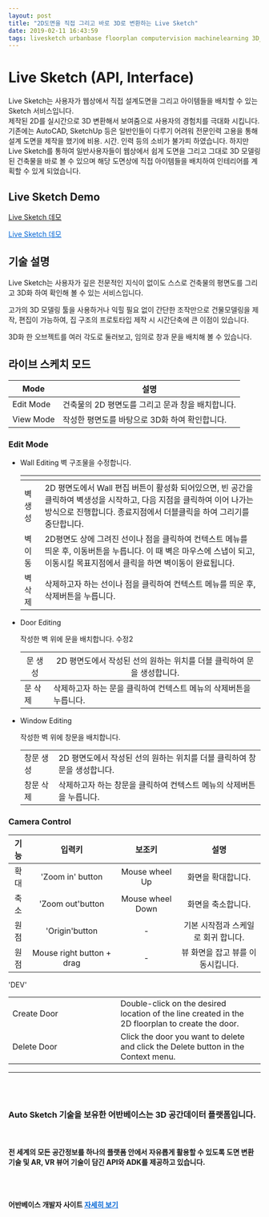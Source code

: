 ```yaml
---
layout: post
title: "2D도면을 직접 그리고 바로 3D로 변환하는 Live Sketch"
date: 2019-02-11 16:43:59
tags: livesketch urbanbase floorplan computervision machinelearning 3D_converting 3D_modeling urbanbasestudio 
---
```


# Live Sketch (API, Interface)
Live Sketch는 사용자가 웹상에서 직접 설계도면을 그리고 아이템들을 배치할 수 있는 Sketch 서비스입니다.
<br>
제작된 2D를 실시간으로 3D 변환해서 보여줌으로 사용자의 경험치를 극대화 시킵니다.
기존에는 AutoCAD, SketchUp 등은 일반인들이 다루기 어려워 전문인력 고용을 통해 설계 도면을 제작을 했기에 비용. 시간. 인력 등의 소비가 불가피 하였습니다.
하지만 Live Sketch를 통하여 일반사용자들이 웹상에서 쉽게 도면을 그리고 그대로 3D 모델링 된 건축물을 바로 볼 수 있으며 해당 도면상에 직접 아이템들을 배치하여 인테리어를 계획할 수 있게 되었습니다.
## Live Sketch Demo <br>
[Live Sketch 데모](http://3d.floorplanner.urbanbase.com.s3-website.ap-northeast-2.amazonaws.com)

<a href="http://3d.floorplanner.urbanbase.com.s3-website.ap-northeast-2.amazonaws.com" target="_blank" style="color: #0366d6;"> Live Sketch 데모</a>

## 기술 설명

Live Sketch는 사용자가 깊은 전문적인 지식이 없이도 스스로 건축물의 평면도를 그리고 3D화 하여 확인해 볼 수 있는 서비스입니다.

고가의 3D 모델링 툴을 사용하거나 익힐 필요 없이 간단한 조작만으로 건물모델링을 제작, 편집이 가능하여, 집 구조의 프로토타입 제작 시 시간단축에 큰 이점이 있습니다.

3D화 한 오브젝트를 여러 각도로 둘러보고, 임의로 창과 문을 배치해 볼 수 있습니다. 

## 라이브 스케치 모드

|Mode|설명|
|---|---|
| Edit Mode  | 건축물의 2D 평면도를 그리고 문과 창을 배치합니다. |
| View Mode | 작성한 평면도를 바탕으로 3D화 하여 확인합니다. |

### Edit Mode

- Wall Editing 
  벽 구조물을 수정합니다.

  | <span style="width:100px">| <span style="width:100px">|
  |---|---|
  | 벽 생성  | 2D 평면도에서 Wall 편집 버튼이 활성화 되어있으면, 빈 공간을 클릭하여 벽생성을 시작하고, 다음 지점을 클릭하여 이어 나가는 방식으로 진행합니다. 종료지점에서 더블클릭을 하여 그리기를 중단합니다. |
  | 벽 이동 | 2D평면도 상에 그려진 선이나 점을 클릭하여 컨텍스트 메뉴를 띄운 후, 이동버튼을 누릅니다. 이 때 벽은 마우스에 스냅이 되고, 이동시킬 목표지점에서 클릭을 하면 벽이동이 완료됩니다. |
  | 벽 삭제 | 삭제하고자 하는 선이나 점을 클릭하여 컨텍스트 메뉴를 띄운 후, 삭제버튼을 누릅니다. |

- Door Editing

  작성한 벽 위에 문을 배치합니다. 수정2

  |<span style="font-weight:normal">문 생성</span>|<span style="font-weight:normal">2D 평면도에서 작성된 선의 원하는 위치를 더블 클릭하여 문을 생성합니다.</span>|
  |---|---|
  | 문 삭제 | 삭제하고자 하는 문을 클릭하여 컨텍스트 메뉴의 삭제버튼을 누릅니다. |

- Window Editing

  작성한 벽 위에 창문을 배치합니다.

  |||
  |---|---|
  | 창문 생성 | 2D 평면도에서 작성된 선의 원하는 위치를 더블 클릭하여 창문을 생성합니다. |
  | 창문 삭제 | 삭제하고자 하는 창문을 클릭하여 컨텍스트 메뉴의 삭제버튼을 누릅니다. |



### Camera Control

| 기능  |           입력키           |      보조키      |                 설명                |
|:----:|:-------------------------:|:----------------:|:-----------------------------------:|
| 확대 | 'Zoom in' button          | Mouse wheel Up   | 화면을 확대합니다.                  |
| 축소 | 'Zoom out'button          | Mouse wheel Down | 화면을 축소합니다.                  |
| 원점 | 'Origin'button            | -                | 기본 시작점과 스케일로 회귀 합니다. |
| 원점 | Mouse right button + drag | -                | 뷰 화면을 잡고 뷰를 이동시킵니다.   |

'DEV'
<table><thead><tr></tr></thead> <tbody><tr><td style="width:200px">Create Door</td> <td>Double-click on the desired location of the line created in the 2D floorplan to create the door.</td></tr> <tr><td>Delete Door</td> <td>Click the door you want to delete and click the Delete button in the Context menu.</td></tr></tbody></table>



<hr>
<br>
<br>
<h3>
Auto Sketch 기술을 보유한 어반베이스는 3D 공간데이터 플랫폼입니다.
</h3>
<br>
<h4>
전 세계의 모든 공간정보를 하나의 플랫폼 안에서 자유롭게 활용할 수 있도록 도면 변환 기술 및 AR, VR 뷰어 기술이 담긴 API와 ADK를 제공하고 있습니다.<br>
<br>
<br>

<Br>


어반베이스 개발자 사이트 <a href="https://developer.urbanbase.com" target="_blank" style="color: #0366d6;"> 자세히 보기</a>
</h4>
<br><br><br>
